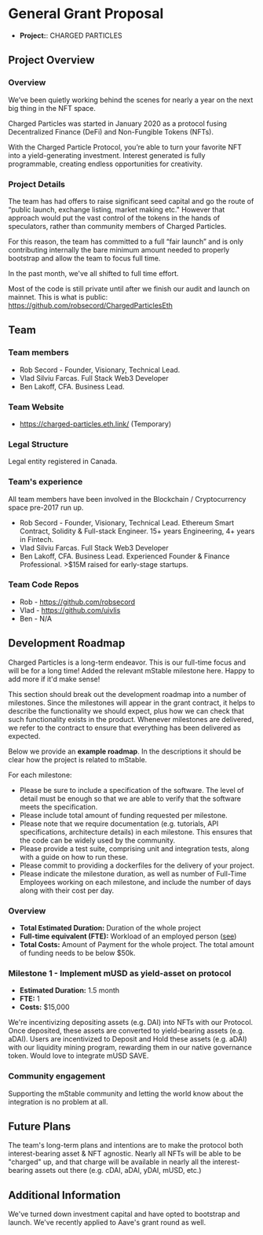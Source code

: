 # General Grant Proposal

* **Project:**: CHARGED PARTICLES

## Project Overview

### Overview
We’ve been quietly working behind the scenes for nearly a year on the next big thing in the NFT space.

Charged Particles was started in January 2020 as a protocol fusing Decentralized Finance (DeFi) and Non-Fungible Tokens (NFTs).

With the Charged Particle Protocol, you’re able to turn your favorite NFT into a yield-generating investment. Interest generated is fully programmable, creating endless opportunities for creativity.

### Project Details

The team has had offers to raise significant seed capital and go the route of “public launch, exchange listing, market making etc." However that approach would put the vast control of the tokens in the hands of speculators, rather than community members of Charged Particles.

For this reason, the team has committed to a full “fair launch” and is only contributing internally the bare minimum amount needed to properly bootstrap and allow the team to focus full time.  

In the past month, we've all shifted to full time effort.

Most of the code is still private until after we finish our audit and launch on mainnet. This is what is public: https://github.com/robsecord/ChargedParticlesEth

## Team

### Team members
* Rob Secord - Founder, Visionary, Technical Lead. 
* Vlad Silviu Farcas. Full Stack Web3 Developer
* Ben Lakoff, CFA. Business Lead.

### Team Website
* https://charged-particles.eth.link/ (Temporary)

### Legal Structure
Legal entity registered in Canada. 

### Team's experience
All team members have been involved in the Blockchain / Cryptocurrency space pre-2017 run up.
* Rob Secord - Founder, Visionary, Technical Lead. Ethereum Smart Contract, Solidity & Full-stack Engineer. 15+ years Engineering, 4+ years in Fintech. 
* Vlad Silviu Farcas. Full Stack Web3 Developer
* Ben Lakoff, CFA. Business Lead. Experienced Founder & Finance Professional. >$15M raised for early-stage startups.

### Team Code Repos
* Rob - https://github.com/robsecord
* Vlad - https://github.com/uivlis
* Ben - N/A

## Development Roadmap
Charged Particles is a long-term endeavor. This is our full-time focus and will be for a long time! Added the relevant mStable milestone here. Happy to add more if it'd make sense!

This section should break out the development roadmap into a number of milestones. Since the milestones will appear in the grant contract, it helps to describe the functionality we should expect, plus how we can check that such functionality exists in the product. Whenever milestones are delivered, we refer to the contract to ensure that everything has been delivered as expected.

Below we provide an **example roadmap**. In the descriptions it should be clear how the project is related to mStable.

For each milestone:

* Please be sure to include a specification of the software. The level of detail must be enough so that we are able to verify that the software meets the specification.
* Please include total amount of funding requested per milestone.
* Please note that we require documentation (e.g. tutorials, API specifications, architecture details) in each milestone. This ensures that the code can be widely used by the community.
* Please provide a test suite, comprising unit and integration tests, along with a guide on how to run these.
* Please commit to providing a dockerfiles for the delivery of your project.
* Please indicate the milestone duration, as well as number of Full-Time Employees working on each milestone, and include the number of days along with their cost per day.

### Overview
* **Total Estimated Duration:** Duration of the whole project
* **Full-time equivalent (FTE):**  Workload of an employed person ([see](https://en.wikipedia.org/wiki/Full-time_equivalent))
* **Total Costs:** Amount of Payment for the whole project. The total amount of funding needs to be below $50k.

### Milestone 1 - Implement mUSD as yield-asset on protocol
* **Estimated Duration:** 1.5 month
* **FTE:**  1
* **Costs:** $15,000

We're incentivizing depositing assets (e.g. DAI) into NFTs with our Protocol. Once deposited, these assets are converted to yield-bearing assets (e.g. aDAI). Users are incentivized to Deposit and Hold these assets (e.g. aDAI) with our liquidity mining program, rewarding them in our native governance token. Would love to integrate mUSD SAVE.

### Community engagement

Supporting the mStable community and letting the world know about the integration is no problem at all. 

## Future Plans
The team's long-term plans and intentions are to make the protocol both interest-bearing asset & NFT agnostic. Nearly all NFTs will be able to be "charged" up, and that charge will be available in nearly all the interest-bearing assets out there (e.g. cDAI, aDAI, yDAI, mUSD, etc.)

## Additional Information
We've turned down investment capital and have opted to bootstrap and launch. We've recently applied to Aave's grant round as well.
